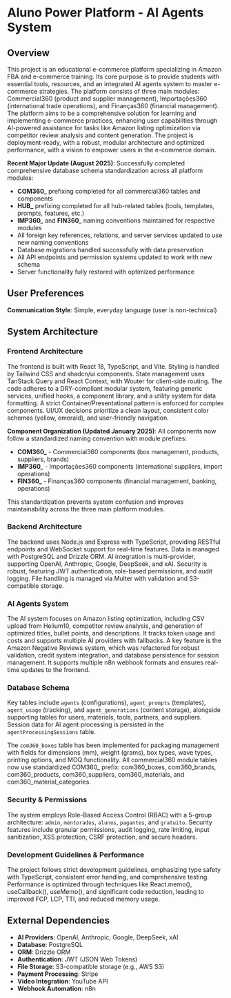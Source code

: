 # Aluno Power Platform - AI Agents System

## Overview
This project is an educational e-commerce platform specializing in Amazon FBA and e-commerce training. Its core purpose is to provide students with essential tools, resources, and an integrated AI agents system to master e-commerce strategies. The platform consists of three main modules: Commercial360 (product and supplier management), Importações360 (international trade operations), and Finanças360 (financial management). The platform aims to be a comprehensive solution for learning and implementing e-commerce practices, enhancing user capabilities through AI-powered assistance for tasks like Amazon listing optimization via competitor review analysis and content generation. The project is deployment-ready, with a robust, modular architecture and optimized performance, with a vision to empower users in the e-commerce domain.

**Recent Major Update (August 2025)**: Successfully completed comprehensive database schema standardization across all platform modules:
- **COM360_** prefixing completed for all commercial360 tables and components
- **HUB_** prefixing completed for all hub-related tables (tools, templates, prompts, features, etc.)
- **IMP360_** and **FIN360_** naming conventions maintained for respective modules
- All foreign key references, relations, and server services updated to use new naming conventions
- Database migrations handled successfully with data preservation
- All API endpoints and permission systems updated to work with new schema
- Server functionality fully restored with optimized performance

## User Preferences
**Communication Style**: Simple, everyday language (user is non-technical)

## System Architecture
### Frontend Architecture
The frontend is built with React 18, TypeScript, and Vite. Styling is handled by Tailwind CSS and shadcn/ui components. State management uses TanStack Query and React Context, with Wouter for client-side routing. The code adheres to a DRY-compliant modular system, featuring generic services, unified hooks, a component library, and a utility system for data formatting. A strict Container/Presentational pattern is enforced for complex components. UI/UX decisions prioritize a clean layout, consistent color schemes (yellow, emerald), and user-friendly navigation.

**Component Organization (Updated January 2025)**: All components now follow a standardized naming convention with module prefixes:
- **COM360_** - Commercial360 components (box management, products, suppliers, brands)
- **IMP360_** - Importações360 components (international suppliers, import operations)
- **FIN360_** - Finanças360 components (financial management, banking, operations)

This standardization prevents system confusion and improves maintainability across the three main platform modules.

### Backend Architecture
The backend uses Node.js and Express with TypeScript, providing RESTful endpoints and WebSocket support for real-time features. Data is managed with PostgreSQL and Drizzle ORM. AI integration is multi-provider, supporting OpenAI, Anthropic, Google, DeepSeek, and xAI. Security is robust, featuring JWT authentication, role-based permissions, and audit logging. File handling is managed via Multer with validation and S3-compatible storage.

### AI Agents System
The AI system focuses on Amazon listing optimization, including CSV upload from Helium10, competitor review analysis, and generation of optimized titles, bullet points, and descriptions. It tracks token usage and costs and supports multiple AI providers with fallbacks. A key feature is the Amazon Negative Reviews system, which was refactored for robust validation, credit system integration, and database persistence for session management. It supports multiple n8n webhook formats and ensures real-time updates to the frontend.

### Database Schema
Key tables include `agents` (configurations), `agent_prompts` (templates), `agent_usage` (tracking), and `agent_generations` (content storage), alongside supporting tables for users, materials, tools, partners, and suppliers. Session data for AI agent processing is persisted in the `agentProcessingSessions` table.

The `com360_boxes` table has been implemented for packaging management with fields for dimensions (mm), weight (grams), box types, wave types, printing options, and MOQ functionality. All commercial360 module tables now use standardized COM360_ prefix: com360_boxes, com360_brands, com360_products, com360_suppliers, com360_materials, and com360_material_categories.

### Security & Permissions
The system employs Role-Based Access Control (RBAC) with a 5-group architecture: `admin`, `mentorados`, `alunos`, `pagantes`, and `gratuito`. Security features include granular permissions, audit logging, rate limiting, input sanitization, XSS protection, CSRF protection, and secure headers.

### Development Guidelines & Performance
The project follows strict development guidelines, emphasizing type safety with TypeScript, consistent error handling, and comprehensive testing. Performance is optimized through techniques like React.memo(), useCallback(), useMemo(), and significant code reduction, leading to improved FCP, LCP, TTI, and reduced memory usage.

## External Dependencies
- **AI Providers**: OpenAI, Anthropic, Google, DeepSeek, xAI
- **Database**: PostgreSQL
- **ORM**: Drizzle ORM
- **Authentication**: JWT (JSON Web Tokens)
- **File Storage**: S3-compatible storage (e.g., AWS S3)
- **Payment Processing**: Stripe
- **Video Integration**: YouTube API
- **Webhook Automation**: n8n